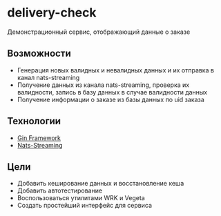 # delivery-check
Демонстрационный сервис, отображающий данные о заказе
## Возможности
* Генерация новых валидных и невалидных данных и их отправка в канал nats-streaming
* Получение данных из канала nats-streaming, проверка их валидности, запись в базу данных в случае валидности данных
* Получение информации о заказе из базы данных по uid заказа
## Технологии
* [Gin Framework](https://github.com/gin-gonic/gin)
* [Nats-Streaming](https://hub.docker.com/_/nats-streaming)
## Цели
* Добавить кеширование данных и восстановление кеша
* Добавить автотестирование
* Воспользоваться утилитами WRK и Vegeta
* Создать простейший интерфейс для сервиса
